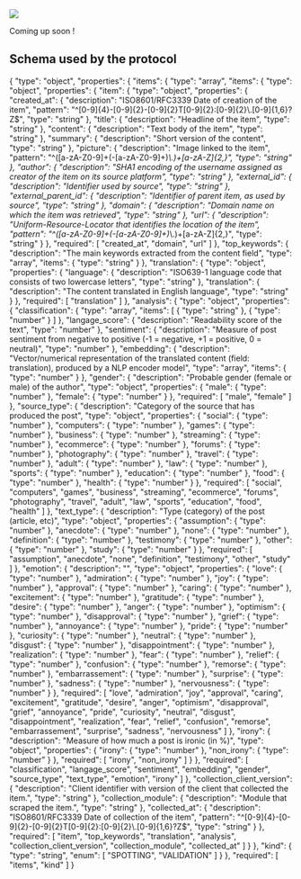 <img src="https://img.shields.io/badge/how%20to-customize%20the%20client%20behavior-yellowgreen?style=for-the-badge" />

Coming up soon !

## Schema used by the protocol
{
    "type": "object",
    "properties": {
        "items": {
            "type": "array",
            "items": {
                "type": "object",
                "properties": {
                    "item": {
                        "type": "object",
                        "properties": {
                            "created_at": {
                                "description": "ISO8601/RFC3339 Date of creation of the item",
                                "pattern": "^[0-9]{4}-[0-9]{2}-[0-9]{2}T[0-9]{2}:[0-9]{2}\\.[0-9]{1,6}?Z$",
                                "type": "string"
                            },
                            "title": {
                                "description": "Headline of the item",
                                "type": "string"
                            },
                            "content": {
                                "description": "Text body of the item",
                                "type": "string"
                            },
                            "summary": {
                                "description": "Short version of the content",
                                "type": "string"
                            },
                            "picture": {
                                "description": "Image linked to the item",
                                "pattern": "^([a-zA-Z0-9]+(-[a-zA-Z0-9]+)*\\.)+[a-zA-Z]{2,}",
                                "type": "string"
                            },
                            "author": {
                                "description": "SHA1 encoding of the username assigned as creator of the item on its source platform",
                                "type": "string"
                            },
                            "external_id": {
                                "description": "Identifier used by source",
                                "type": "string"
                            },
                            "external_parent_id": {
                                "description": "Identifier of parent item, as used by source",
                                "type": "string"
                            },
                            "domain": {
                                "description": "Domain name on which the item was retrieved",
                                "type": "string"
                            },
                            "url": {
                                "description": "Uniform-Resource-Locator that identifies the location of the item",
                                "pattern": "^([a-zA-Z0-9]+(-[a-zA-Z0-9]+)*\\.)+[a-zA-Z]{2,}",
                                "type": "string"
                            }
                        },
                        "required": [
                            "created_at",
                            "domain",
                            "url"
                        ]
                    },
                    "top_keywords": {
                        "description": "The main keywords extracted from the content field",
                        "type": "array",
                        "items": {
                            "type": "string"
                        }
                    },
                    "translation": {
                        "type": "object",
                        "properties": {
                            "language": {
                                "description": "ISO639-1 language code that consists of two lowercase letters",
                                "type": "string"
                            },
                            "translation": {
                                "description": "The content translated in English language",
                                "type": "string"
                            }
                        },
                        "required": [
                            "translation"
                        ]
                    },
                    "analysis": {
                        "type": "object",
                        "properties": {
                            "classification": {
                                "type": "array",
                                "items": [
                                    {
                                        "type": "string"
                                    },
                                    {
                                        "type": "number"
                                    }
                                ]
                            },
                            "langage_score": {
                                "description": "Readability score of the text",
                                "type": "number"
                            },
                            "sentiment": {
                                "description": "Measure of post sentiment from negative to positive (-1 = negative, +1 = positive, 0 = neutral)",
                                "type": "number"
                            },
                            "embedding": {
                                "description": "Vector/numerical representation of the translated content (field: translation), produced by a NLP encoder model",
                                "type": "array",
                                "items": {
                                    "type": "number"
                                }
                            },
                            "gender": {
                                "description": "Probable gender (female or male) of the author",
                                "type": "object",
                                "properties": {
                                    "male": {
                                        "type": "number"
                                    },
                                    "female": {
                                        "type": "number"
                                    }
                                },
                                "required": [
                                    "male",
                                    "female"
                                ]
                            },
                            "source_type": {
                                "description": "Category of the source that has produced the post",
                                "type": "object",
                                "properties": {
                                    "social": {
                                        "type": "number"
                                    },
                                    "computers": {
                                        "type": "number"
                                    },
                                    "games": {
                                        "type": "number"
                                    },
                                    "business": {
                                        "type": "number"
                                    },
                                    "streaming": {
                                        "type": "number"
                                    },
                                    "ecommerce": {
                                        "type": "number"
                                    },
                                    "forums": {
                                        "type": "number"
                                    },
                                    "photography": {
                                        "type": "number"
                                    },
                                    "travel": {
                                        "type": "number"
                                    },
                                    "adult": {
                                        "type": "number"
                                    },
                                    "law": {
                                        "type": "number"
                                    },
                                    "sports": {
                                        "type": "number"
                                    },
                                    "education": {
                                        "type": "number"
                                    },
                                    "food": {
                                        "type": "number"
                                    },
                                    "health": {
                                        "type": "number"
                                    }
                                },
                                "required": [
                                    "social",
                                    "computers",
                                    "games",
                                    "business",
                                    "streaming",
                                    "ecommerce",
                                    "forums",
                                    "photography",
                                    "travel",
                                    "adult",
                                    "law",
                                    "sports",
                                    "education",
                                    "food",
                                    "health"
                                ]
                            },
                            "text_type": {
                                "description": "Type (category) of the post (article, etc)",
                                "type": "object",
                                "properties": {
                                    "assumption": {
                                        "type": "number"
                                    },
                                    "anecdote": {
                                        "type": "number"
                                    },
                                    "none": {
                                        "type": "number"
                                    },
                                    "definition": {
                                        "type": "number"
                                    },
                                    "testimony": {
                                        "type": "number"
                                    },
                                    "other": {
                                        "type": "number"
                                    },
                                    "study": {
                                        "type": "number"
                                    }
                                },
                                "required": [
                                    "assumption",
                                    "anecdote",
                                    "none",
                                    "definition",
                                    "testimony",
                                    "other",
                                    "study"
                                ]
                            },
                            "emotion": {
                                "description": "",
                                "type": "object",
                                "properties": {
                                    "love": {
                                        "type": "number"
                                    },
                                    "admiration": {
                                        "type": "number"
                                    },
                                    "joy": {
                                        "type": "number"
                                    },
                                    "approval": {
                                        "type": "number"
                                    },
                                    "caring": {
                                        "type": "number"
                                    },
                                    "excitement": {
                                        "type": "number"
                                    },
                                    "gratitude": {
                                        "type": "number"
                                    },
                                    "desire": {
                                        "type": "number"
                                    },
                                    "anger": {
                                        "type": "number"
                                    },
                                    "optimism": {
                                        "type": "number"
                                    },
                                    "disapproval": {
                                        "type": "number"
                                    },
                                    "grief": {
                                        "type": "number"
                                    },
                                    "annoyance": {
                                        "type": "number"
                                    },
                                    "pride": {
                                        "type": "number"
                                    },
                                    "curiosity": {
                                        "type": "number"
                                    },
                                    "neutral": {
                                        "type": "number"
                                    },
                                    "disgust": {
                                        "type": "number"
                                    },
                                    "disappointment": {
                                        "type": "number"
                                    },
                                    "realization": {
                                        "type": "number"
                                    },
                                    "fear": {
                                        "type": "number"
                                    },
                                    "relief": {
                                        "type": "number"
                                    },
                                    "confusion": {
                                        "type": "number"
                                    },
                                    "remorse": {
                                        "type": "number"
                                    },
                                    "embarrassement": {
                                        "type": "number"
                                    },
                                    "surprise": {
                                        "type": "number"
                                    },
                                    "sadness": {
                                        "type": "number"
                                    },
                                    "nervousness": {
                                        "type": "number"
                                    }
                                },
                                "required": [
                                    "love",
                                    "admiration",
                                    "joy",
                                    "approval",
                                    "caring",
                                    "excitement",
                                    "gratitude",
                                    "desire",
                                    "anger",
                                    "optimism",
                                    "disapproval",
                                    "grief",
                                    "annoyance",
                                    "pride",
                                    "curiosity",
                                    "neutral",
                                    "disgust",
                                    "disappointment",
                                    "realization",
                                    "fear",
                                    "relief",
                                    "confusion",
                                    "remorse",
                                    "embarrassement",
                                    "surprise",
                                    "sadness",
                                    "nervousness"
                                ]
                            },
                            "irony": {
                                "description": "Measure of how much a post is ironic (in %)",
                                "type": "object",
                                "properties": {
                                    "irony": {
                                        "type": "number"
                                    },
                                    "non_irony": {
                                        "type": "number"
                                    }
                                },
                                "required": [
                                    "irony",
                                    "non_irony"
                                ]
                            }
                        },
                        "required": [
                            "classification",
                            "langage_score",
                            "sentiment",
                            "embedding",
                            "gender",
                            "source_type",
                            "text_type",
                            "emotion",
                            "irony"
                        ]
                    },
                    "collection_client_version": {
                        "description": "Client identifier with version of the client that collected the item.",
                        "type": "string"
                    },
                    "collection_module": {
                        "description": "Module that scraped the item.",
                        "type": "string"
                    },
                    "collected_at": {
                        "description": "ISO8601/RFC3339 Date of collection of the item",
                        "pattern": "^[0-9]{4}-[0-9]{2}-[0-9]{2}T[0-9]{2}:[0-9]{2}\\.[0-9]{1,6}?Z$",
                        "type": "string"
                    }
                },
                "required": [
                    "item",
                    "top_keywords",
                    "translation",
                    "analysis",
                    "collection_client_version",
                    "collection_module",
                    "collected_at"
                ]
            }
        },
        "kind": {
            "type": "string",
            "enum": [
                "SPOTTING",
                "VALIDATION"
            ]
        }
    },
    "required": [
        "items",
        "kind"
    ]
}

